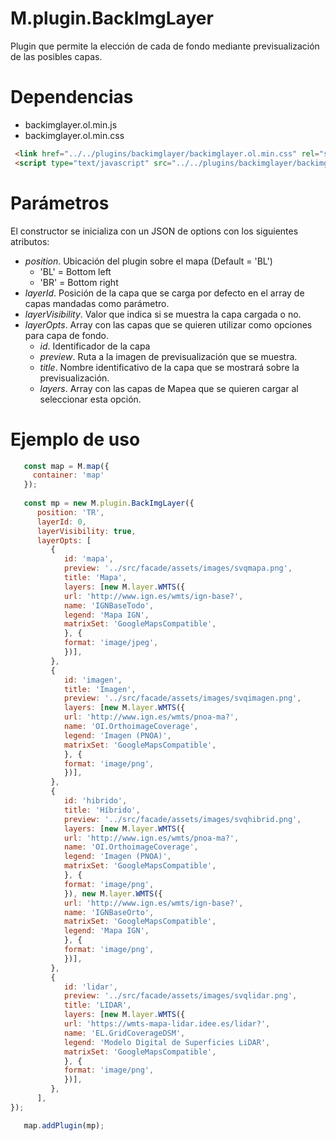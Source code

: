 # M.plugin.BackImgLayer

Plugin que permite la elección de cada de fondo mediante previsualización de las posibles capas.

# Dependencias

- backimglayer.ol.min.js
- backimglayer.ol.min.css

```html
 <link href="../../plugins/backimglayer/backimglayer.ol.min.css" rel="stylesheet" />
 <script type="text/javascript" src="../../plugins/backimglayer/backimglayer.ol.min.js"></script>
```

# Parámetros

El constructor se inicializa con un JSON de options con los siguientes atributos:


- *position*.  Ubicación del plugin sobre el mapa (Default = 'BL')
  - 'BL' = Bottom left
  - 'BR' = Bottom right
- *layerId*. Posición de la capa que se carga por defecto en el array de capas mandadas como parámetro.
- *layerVisibility*. Valor que indica si se muestra la capa cargada o no.
- *layerOpts*. Array con las capas que se quieren utilizar como opciones para capa de fondo.
   * *id*. Identificador de la capa
   * *preview*. Ruta a la imagen de previsualización que se muestra.
   * *title*. Nombre identificativo de la capa que se mostrará sobre la previsualización.
   * *layers*. Array con las capas de Mapea que se quieren cargar al seleccionar esta opción.


# Ejemplo de uso

```javascript
   const map = M.map({
     container: 'map'
   });
  
   const mp = new M.plugin.BackImgLayer({
      position: 'TR',
      layerId: 0,
      layerVisibility: true,
      layerOpts: [
         {
            id: 'mapa',
            preview: '../src/facade/assets/images/svqmapa.png',
            title: 'Mapa',
            layers: [new M.layer.WMTS({
            url: 'http://www.ign.es/wmts/ign-base?',
            name: 'IGNBaseTodo',
            legend: 'Mapa IGN',
            matrixSet: 'GoogleMapsCompatible',
            }, {
            format: 'image/jpeg',
            })],
         },
         {
            id: 'imagen',
            title: 'Imagen',
            preview: '../src/facade/assets/images/svqimagen.png',
            layers: [new M.layer.WMTS({
            url: 'http://www.ign.es/wmts/pnoa-ma?',
            name: 'OI.OrthoimageCoverage',
            legend: 'Imagen (PNOA)',
            matrixSet: 'GoogleMapsCompatible',
            }, {
            format: 'image/png',
            })],
         },
         {
            id: 'hibrido',
            title: 'Híbrido',
            preview: '../src/facade/assets/images/svqhibrid.png',
            layers: [new M.layer.WMTS({
            url: 'http://www.ign.es/wmts/pnoa-ma?',
            name: 'OI.OrthoimageCoverage',
            legend: 'Imagen (PNOA)',
            matrixSet: 'GoogleMapsCompatible',
            }, {
            format: 'image/png',
            }), new M.layer.WMTS({
            url: 'http://www.ign.es/wmts/ign-base?',
            name: 'IGNBaseOrto',
            matrixSet: 'GoogleMapsCompatible',
            legend: 'Mapa IGN',
            }, {
            format: 'image/png',
            })],
         },
         {
            id: 'lidar',
            preview: '../src/facade/assets/images/svqlidar.png',
            title: 'LIDAR',
            layers: [new M.layer.WMTS({
            url: 'https://wmts-mapa-lidar.idee.es/lidar?',
            name: 'EL.GridCoverageDSM',
            legend: 'Modelo Digital de Superficies LiDAR',
            matrixSet: 'GoogleMapsCompatible',
            }, {
            format: 'image/png',
            })],
         },
      ],
});

   map.addPlugin(mp);
```

